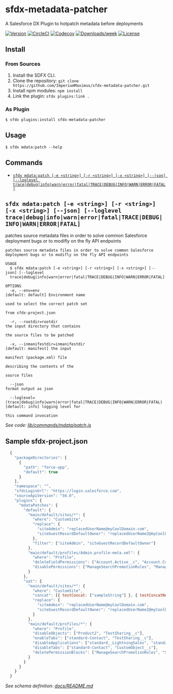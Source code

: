 sfdx-metadata-patcher
=====================

A Salesforce DX Plugin to hotpatch metadata before deployments

[![Version](https://img.shields.io/npm/v/sfdx-metadata-patcher.svg)](https://npmjs.org/package/sfdx-metadata-patcher)
[![CircleCI](https://circleci.com/gh/ImperiumMaximus/sfdx-metadata-patcher/tree/master.svg?style=shield)](https://circleci.com/gh/ImperiumMaximus/sfdx-metadata-patcher/tree/master)
[![Codecov](https://codecov.io/gh/ImperiumMaximus/sfdx-metadata-patcher/branch/master/graph/badge.svg)](https://codecov.io/gh/ImperiumMaximus/sfdx-metadata-patcher)
[![Downloads/week](https://img.shields.io/npm/dw/sfdx-metadata-patcher.svg)](https://npmjs.org/package/sfdx-metadata-patcher)
[![License](https://img.shields.io/npm/l/sfdx-metadata-patcher.svg)](https://github.com/ImperiumMaximus/sfdx-metadata-patcher/blob/master/package.json)

<!-- install -->
## Install
### From Sources
1. Install the SDFX CLI.
1. Clone the repository: `git clone https://github.com/ImperiumMaximus/sfdx-metadata-patcher.git`
1. Install npm modules: `npm install`
1. Link the plugin: `sfdx plugins:link .`
### As Plugin
```sh-session
$ sfdx plugins:install sfdx-metadata-patcher
```
## Usage
```sh-session
$ sfdx mdata:patch --help
```
## Commands
<!-- commands -->
* [`sfdx mdata:patch [-e <string>] [-r <string>] [-x <string>] [--json] [--loglevel trace|debug|info|warn|error|fatal|TRACE|DEBUG|INFO|WARN|ERROR|FATAL]`](#sfdx-mdatapatch--e-string--r-string--x-string---json---loglevel-tracedebuginfowarnerrorfataltracedebuginfowarnerrorfatal)

## `sfdx mdata:patch [-e <string>] [-r <string>] [-x <string>] [--json] [--loglevel trace|debug|info|warn|error|fatal|TRACE|DEBUG|INFO|WARN|ERROR|FATAL]`

patches source metadata files in order to solve common Salesforce deployment bugs or to modifly on the fly API endpoints

```
patches source metadata files in order to solve common Salesforce deployment bugs or to modifly on the fly API endpoints

USAGE
  $ sfdx mdata:patch [-e <string>] [-r <string>] [-x <string>] [--json] [--loglevel 
  trace|debug|info|warn|error|fatal|TRACE|DEBUG|INFO|WARN|ERROR|FATAL]

OPTIONS
  -e, --env=env                                                                     [default: default] Environment name
                                                                                    used to select the correct patch set
                                                                                    from sfdx-project.json

  -r, --rootdir=rootdir                                                             the input directory that contains
                                                                                    the source files to be patched

  -x, --inmanifestdir=inmanifestdir                                                 [default: manifest] the input
                                                                                    manifest (package.xml) file
                                                                                    describing the contents of the
                                                                                    source files

  --json                                                                            format output as json

  --loglevel=(trace|debug|info|warn|error|fatal|TRACE|DEBUG|INFO|WARN|ERROR|FATAL)  [default: info] logging level for
                                                                                    this command invocation
```

_See code: [lib/commands/mdata/patch.js](https://github.com/ImperiumMaximus/sfdx-metadata-patcher/blob/v0.0.4/lib/commands/mdata/patch.js)_
<!-- commandsstop -->

<!-- examples -->
## Sample sfdx-project.json
```javascript
  {
    "packageDirectories": [
      {
        "path": "force-app",
        "default": true
      }
    ],
    "namespace": "",
    "sfdcLoginUrl": "https://login.salesforce.com",
    "sourceApiVersion": "50.0",
    "plugins": {
      "mdataPatches": {
        "default": {
          "main/default/sites/*": {
            "where": "CustomSite",
            "replace": {
              "siteAdmin": "replacedUserName@myCoolDomain.com",
              "siteGuestRecordDefaultOwner": "replacedUserName2@myCoolDomain.com",
            },
            "filter": ["siteAdmin", "siteGuestRecordDefaultOwner"]
          },
          "main/default/profiles/Admin.profile-meta.xml": {
            "where": "Profile",
            "deleteFieldPermissions": ["Account.Active__c", "Account.CustomerPriority__c"],
            "disablePermissions": ["ManageSearchPromotionRules", "ManageSandboxes"]
          }
        },
        "uat": {
          "main/default/sites/*": {
            "where": "CustomSite",
            "concat": [{ testConcat: ["sampleString"] }, { testConcatNested: [{ nestedTag: ["coolString"] }] }],
            "replace": {
              "siteAdmin": "replacedUserName@myCoolDomain.com",
              "siteGuestRecordDefaultOwner": "replacedUserName2@myCoolDomain.com",
            }
          },
          "main/default/profiles/*": {
            "where": "Profile",
            "disableObjects": ["Product2", "TestSharing__c"],
            "enableTabs": ["standard-Contact", "TestSharing__c"],
            "disableApplications": ["standard__LightningSales", "standard__ServiceConsole"],
            "disableTabs": ["standard-Contact", "CustomObject__c"],
            "deletePermissionBlocks": ["ManageSearchPromotionRules", "SelectFilesFromSalesforce"]
          }
        }
      }
    }
  }
```
_See schema definition: [docs/README.md](https://github.com/ImperiumMaximus/sfdx-metadata-patcher/blob/v0.0.4/docs/README.md)_
<!-- examplesstop -->
